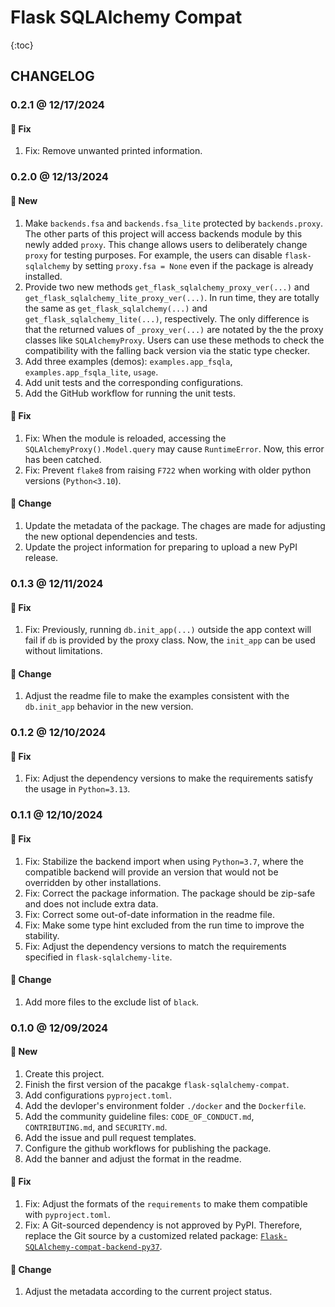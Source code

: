 # Flask SQLAlchemy Compat

{:toc}

## CHANGELOG

### 0.2.1 @ 12/17/2024

#### :wrench: Fix

1. Fix: Remove unwanted printed information.

### 0.2.0 @ 12/13/2024

#### :mega: New

1. Make `backends.fsa` and `backends.fsa_lite` protected by `backends.proxy`. The other parts of this project will access backends module by this newly added `proxy`. This change allows users to deliberately change `proxy` for testing purposes. For example, the users can disable `flask-sqlalchemy` by setting `proxy.fsa = None` even if the package is already installed.
2. Provide two new methods `get_flask_sqlalchemy_proxy_ver(...)` and `get_flask_sqlalchemy_lite_proxy_ver(...)`. In run time, they are totally the same as `get_flask_sqlalchemy(...)` and `get_flask_sqlalchemy_lite(...)`, respectively. The only difference is that the returned values of `_proxy_ver(...)` are notated by the the proxy classes like `SQLAlchemyProxy`. Users can use these methods to check the compatibility with the falling back version via the static type checker.
3. Add three examples (demos): `examples.app_fsqla`, `examples.app_fsqla_lite`, `usage`.
4. Add unit tests and the corresponding configurations.
5. Add the GitHub workflow for running the unit tests.

#### :wrench: Fix

1. Fix: When the module is reloaded, accessing the `SQLAlchemyProxy().Model.query` may cause `RuntimeError`. Now, this error has been catched.
2. Fix: Prevent `flake8` from raising `F722` when working with older python versions (`Python<3.10`).

#### :floppy_disk: Change

1. Update the metadata of the package. The chages are made for adjusting the new optional dependencies and tests.
2. Update the project information for preparing to upload a new PyPI release.

### 0.1.3 @ 12/11/2024

#### :wrench: Fix

1. Fix: Previously, running `db.init_app(...)` outside the app context will fail if `db` is provided by the proxy class. Now, the `init_app` can be used without limitations.

#### :floppy_disk: Change

1. Adjust the readme file to make the examples consistent with the `db.init_app` behavior in the new version.

### 0.1.2 @ 12/10/2024

#### :wrench: Fix

1. Fix: Adjust the dependency versions to make the requirements satisfy the usage in `Python=3.13`.

### 0.1.1 @ 12/10/2024

#### :wrench: Fix

1. Fix: Stabilize the backend import when using `Python=3.7`, where the compatible backend will provide an version that would not be overridden by other installations.
2. Fix: Correct the package information. The package should be zip-safe and does not include extra data.
3. Fix: Correct some out-of-date information in the readme file.
4. Fix: Make some type hint excluded from the run time to improve the stability.
5. Fix: Adjust the dependency versions to match the requirements specified in `flask-sqlalchemy-lite`.

#### :floppy_disk: Change

1. Add more files to the exclude list of `black`.

### 0.1.0 @ 12/09/2024

#### :mega: New

1. Create this project.
2. Finish the first version of the pacakge `flask-sqlalchemy-compat`.
3. Add configurations `pyproject.toml`.
4. Add the devloper's environment folder `./docker` and the `Dockerfile`.
5. Add the community guideline files: `CODE_OF_CONDUCT.md`, `CONTRIBUTING.md`, and `SECURITY.md`.
6. Add the issue and pull request templates.
7. Configure the github workflows for publishing the package.
8. Add the banner and adjust the format in the readme.

#### :wrench: Fix

1. Fix: Adjust the formats of the `requirements` to make them compatible with `pyproject.toml`.
2. Fix: A Git-sourced dependency is not approved by PyPI. Therefore, replace the Git source by a customized related package: [`Flask-SQLAlchemy-compat-backend-py37`](https://pypi.org/project/Flask-SQLAlchemy-compat-backend-py37).

#### :floppy_disk: Change

1. Adjust the metadata according to the current project status.
